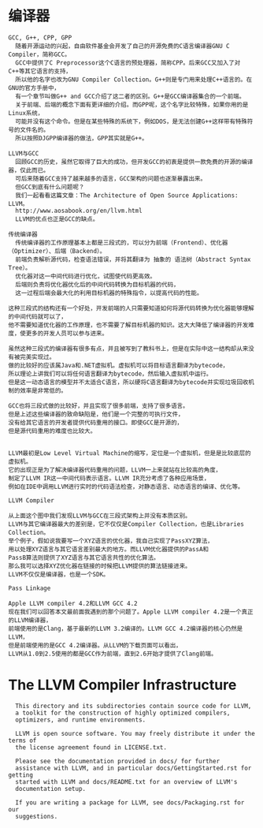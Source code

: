 # 编译器

    GCC, G++, CPP, GPP
      随着开源运动的兴起，自由软件基金会开发了自己的开源免费的C语言编译器GNU C Compiler，简称GCC。
      GCC中提供了C Preprocessor这个C语言的预处理器，简称CPP。后来GCC又加入了对C++等其它语言的支持，
      所以他的名字也改为GNU Compiler Collection。G++则是专门用来处理C++语言的。在GNU的官方手册中，
      有一个章节叫做G++ and GCC介绍了这二者的区别。G++是GCC编译器集合的一个前端。
      关于前端、后端的概念下面有更详细的介绍。而GPP呢，这个名字比较特殊，如果你用的是Linux系统，
      可能并没有这个命令。但是在某些特殊的系统下，例如DOS，是无法创建G++这样带有特殊符号的文件名的。
      所以按照DJGPP编译器的做法，GPP其实就是G++。

    LLVM与GCC
      回顾GCC的历史，虽然它取得了巨大的成功，但开发GCC的初衷是提供一款免费的开源的编译器，仅此而已。
      可后来随着GCC支持了越来越多的语言，GCC架构的问题也逐渐暴露出来。
      但GCC到底有什么问题呢？
      我们一起看看这篇文章：The Architecture of Open Source Applications: LLVM。
      http://www.aosabook.org/en/llvm.html
      LLVM的优点也正是GCC的缺点。

    传统编译器
      传统编译器的工作原理基本上都是三段式的，可以分为前端（Frontend）、优化器（Optimizer）、后端（Backend）。
      前端负责解析源代码，检查语法错误，并将其翻译为 抽象的 语法树（Abstract Syntax Tree）。
      优化器对这一中间代码进行优化，试图使代码更高效。
      后端则负责将优化器优化后的中间代码转换为目标机器的代码，
      这一过程后端会最大化的利用目标机器的特殊指令，以提高代码的性能。

    这种三段式的结构还有一个好处，开发前端的人只需要知道如何将源代码转换为优化器能够理解的中间代码就可以了，
    他不需要知道优化器的工作原理，也不需要了解目标机器的知识。这大大降低了编译器的开发难度，使更多的开发人员可以参与进来。

    虽然这种三段式的编译器有很多有点，并且被写到了教科书上，但是在实际中这一结构却从来没有被完美实现过。
    做的比较好的应该属Java和.NET虚拟机。虚拟机可以将目标语言翻译为bytecode，
    所以理论上讲我们可以将任何语言翻译为bytecode，然后输入虚拟机中运行。
    但是这一动态语言的模型并不太适合C语言，所以硬将C语言翻译为bytecode并实现垃圾回收机制的效率是非常低的。

    GCC也将三段式做的比较好，并且实现了很多前端，支持了很多语言。
    但是上述这些编译器的致命缺陷是，他们是一个完整的可执行文件，
    没有给其它语言的开发者提供代码重用的接口。即使GCC是开源的，
    但是源代码重用的难度也比较大。


    LLVM最初是Low Level Virtual Machine的缩写，定位是一个虚拟机，但是是比较底层的虚拟机。
    它的出现正是为了解决编译器代码重用的问题，LLVM一上来就站在比较高的角度，
    制定了LLVM IR这一中间代码表示语言。LLVM IR充分考虑了各种应用场景，
    例如在IDE中调用LLVM进行实时的代码语法检查，对静态语言、动态语言的编译、优化等。

    LLVM Compiler

    从上面这个图中我们发现LLVM与GCC在三段式架构上并没有本质区别。
    LLVM与其它编译器最大的差别是，它不仅仅是Compiler Collection，也是Libraries Collection。
    举个例子，假如说我要写一个XYZ语言的优化器，我自己实现了PassXYZ算法，
    用以处理XYZ语言与其它语言差别最大的地方。而LLVM优化器提供的PassA和
    PassB算法则提供了XYZ语言与其它语言共性的优化算法。
    那么我可以选择XYZ优化器在链接的时候把LLVM提供的算法链接进来。
    LLVM不仅仅是编译器，也是一个SDK。

    Pass Linkage

    Apple LLVM compiler 4.2和LLVM GCC 4.2
    现在我们可以回答本文最前面我遇到的那个问题了。Apple LLVM compiler 4.2是一个真正的LLVM编译器，
    前端使用的是Clang，基于最新的LLVM 3.2编译的。LLVM GCC 4.2编译器的核心仍然是LLVM，
    但是前端使用的是GCC 4.2编译器。从LLVM的下载页面可以看出，
    LLVM从1.0到2.5使用的都是GCC作为前端，直到2.6开始才提供了Clang前端。
    


The LLVM Compiler Infrastructure
================================

      This directory and its subdirectories contain source code for LLVM,
      a toolkit for the construction of highly optimized compilers,
      optimizers, and runtime environments.

      LLVM is open source software. You may freely distribute it under the terms of
      the license agreement found in LICENSE.txt.

      Please see the documentation provided in docs/ for further
      assistance with LLVM, and in particular docs/GettingStarted.rst for getting
      started with LLVM and docs/README.txt for an overview of LLVM's
      documentation setup.

      If you are writing a package for LLVM, see docs/Packaging.rst for our
      suggestions.


